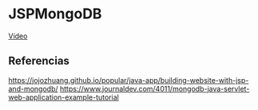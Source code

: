 # JSPMongoDB

[Vídeo](https://youtu.be/T2vzgtSLuz4)

## Referencias
https://jojozhuang.github.io/popular/java-app/building-website-with-jsp-and-mongodb/
https://www.journaldev.com/4011/mongodb-java-servlet-web-application-example-tutorial

